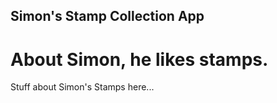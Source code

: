 Simon's Stamp Collection App
---

# About Simon, he likes stamps.

Stuff about Simon's Stamps here...
